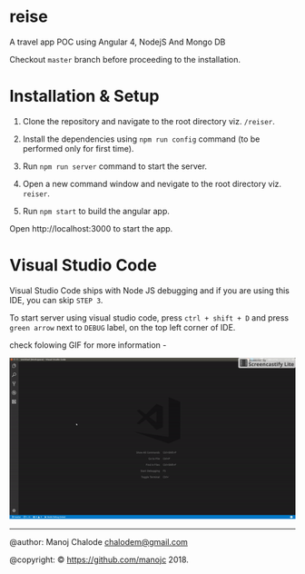 # reise
A travel app POC using Angular 4, NodejS And Mongo DB

Checkout `master` branch before proceeding to the installation.

# Installation & Setup
1. Clone  the repository and navigate to the root directory viz. `/reiser`.

2. Install the dependencies using `npm run config` command (to be performed only for first time).

3. Run `npm run server` command to start the server.

4. Open a new command window and nevigate to the root directory viz. `reiser`.

5. Run `npm start` to build the angular app.

Open http://localhost:3000 to start the app.

# Visual Studio Code
Visual Studio Code ships with Node JS debugging and if you are using this IDE, you can skip `STEP 3`.

To start server using visual studio code, press `ctrl + shift + D` and press `green arrow` next to `DEBUG` label, on the top left corner of IDE.

check folowing GIF for more information -

![demo](vs-code-debug-process.gif)

---

@author: Manoj Chalode chalodem@gmail.com

@copyright: © https://github.com/manojc 2018.
